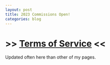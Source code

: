 ```yaml
---
layout: post
title: 2023 Commissions Open!
categories: blog
---
```


# >> [Terms of Service](/commissions/) <<  
Updated often here than other of my pages.
